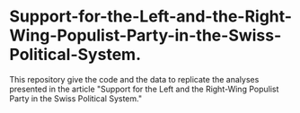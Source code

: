 # Support-for-the-Left-and-the-Right-Wing-Populist-Party-in-the-Swiss-Political-System.
This repository give the code and the data to replicate the analyses presented in the article "Support for the Left and the Right-Wing Populist Party in the Swiss Political System."
